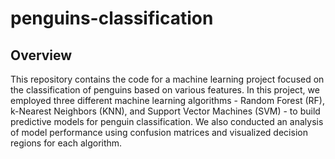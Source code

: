 # penguins-classification
## Overview

This repository contains the code for a machine learning project focused on the classification of penguins based on various features. In this project, we employed three different machine learning algorithms - Random Forest (RF), k-Nearest Neighbors (KNN), and Support Vector Machines (SVM) - to build predictive models for penguin classification. We also conducted an analysis of model performance using confusion matrices and visualized decision regions for each algorithm.
